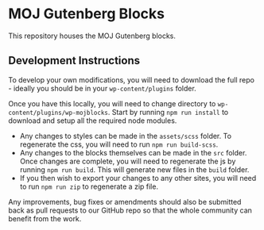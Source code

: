 # MOJ Gutenberg Blocks

This repository houses the MOJ Gutenberg blocks.
 
## Development Instructions
To develop your own modifications, you will need to download the full repo - ideally you should be in your `wp-content/plugins` folder.

Once you have this locally, you will need to change directory to `wp-content/plugins/wp-mojblocks`. Start by running `npm run install` to download and setup all the required node modules.
 - Any changes to styles can be made in the `assets/scss` folder. To regenerate the css, you will need to run `npm run build-scss`.
 - Any changes to the blocks themselves can be made in the `src` folder. Once changes are complete, you will need to regenerate the js by running `npm run build`. This will generate new files in the `build` folder.
 - If you then wish to export your changes to any other sites, you will need to run `npm run zip` to regenerate a zip file.
 
Any improvements, bug fixes or amendments should also be submitted back as pull requests to our GitHub repo so that the whole community can benefit from the work.



